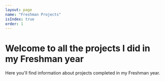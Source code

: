 ```yaml
---
layout: page
name: "Freshman Projects"
isIndex: true
order: 1
---
```

# Welcome to all the projects I did in my Freshman year

Here you'll find information about projects completed in my Freshman year.
